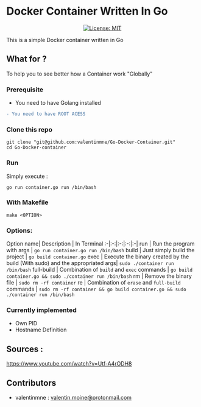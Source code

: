 

# Docker Container Written In Go



<center>

[![License: MIT](https://img.shields.io/badge/License-MIT-yellow.svg)](https://opensource.org/licenses/MIT)

</center>

This is a simple Docker container written in Go

## What for ?

To help you to see better how a Container work "Globally"


### Prerequisite


 - You need to have Golang installed 
```diff
- You need to have ROOT ACESS
```

### Clone this repo

```
git clone "git@github.com:valentinmne/Go-Docker-Container.git"
cd Go-Docker-container
```
### Run


Simply execute :

```
go run container.go run /bin/bash
```

### With Makefile
```
make <OPTION>
```
### Options:  

Option name| Description | In Terminal
:-|:-:|:-:|:-:|:-|
run | Run the program with args | ```go run container.go run /bin/bash```
build | Just simply build the project | ```go build container.go```
exec | Execute the binary created by the build (With sudo) and the appropriated args| ```sudo ./container run /bin/bash``` 
full-build | Combination of ```build``` and ```exec``` commands | ```go build container.go && sudo ./container run /bin/bash```
rm | Remove the binary file | ```sudo rm -rf container```
re | Combination of ```erase``` and ```full-build``` commands | ```sudo rm -rf container && go build container.go && sudo ./container run /bin/bash```

### Currently implemented

- Own PID
- Hostname Definition

## Sources : 

https://www.youtube.com/watch?v=Utf-A4rODH8



## Contributors

- valentinmne : valentin.moine@protonmail.com